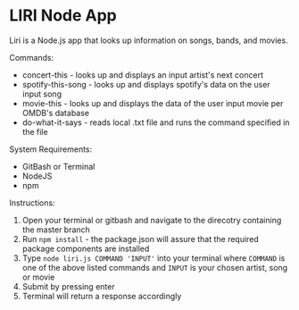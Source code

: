 # LIRI Node App

Liri is a Node.js app that looks up information on songs, bands, and movies.

Commands:
* concert-this - looks up and displays an input artist's next concert
* spotify-this-song - looks up and displays spotify's data on the user input song
* movie-this - looks up and displays the data of the user input movie per OMDB's database
* do-what-it-says - reads local .txt file and runs the command specified in the file

System Requirements:
* GitBash or Terminal
* NodeJS
* npm

Instructions:
1. Open your terminal or gitbash and navigate to the direcotry containing the master branch
2. Run `npm install` - the package.json will assure that the required package components are installed
3. Type `node liri.js COMMAND 'INPUT'` into your terminal where `COMMAND` is one of the above listed commands and `INPUT` is your chosen artist, song or movie
4. Submit by pressing enter
5. Terminal will return a response accordingly